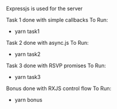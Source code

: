 Expressjs is used for the server

Task 1 done with simple callbacks
To Run:

- yarn task1

Task 2 done with async.js
To Run:

- yarn task2

Task 3 done with RSVP promises
To Run:

- yarn task3

Bonus done with RXJS control flow
To Run:

- yarn bonus
